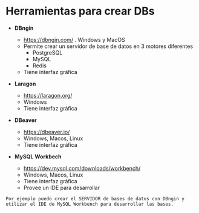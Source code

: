 # Herramientas para crear DBs

- **DBngin**
    - https://dbngin.com/
    . Windows y MacOS
    - Permite crear un servidor de base de datos en 3 motores diferentes
        - PostgreSQL
        - MySQL
        - Redis
    - Tiene interfaz gráfica

- **Laragon**
    - https://laragon.org/
    - Windows
    - Tiene interfaz gráfica

- **DBeaver**
    - https://dbeaver.io/
    - Windows, Macos, Linux
    - Tiene interfaz gráfica

- **MySQL Workbech**
    - https://dev.mysql.com/downloads/workbench/
    - Windows, Macos, Linux
    - Tiene interfaz gráfica
    - Provee un IDE para desarrollar

``Por ejemplo puedo crear el SERVIDOR de bases de datos con DBngin y utilizar el IDE de MySQL Workbench para desarrollar las bases.
``



